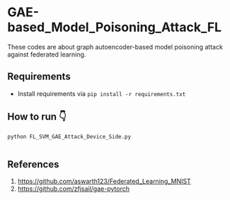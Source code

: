# GAE-based_Model_Poisoning_Attack_FL
These codes are about graph autoencoder-based model poisoning attack against federated learning.

## Requirements
- Install requirements via  `pip install -r requirements.txt`


## How to run :point_down:
```
python FL_SVM_GAE_Attack_Device_Side.py 


```


## References
1. https://github.com/aswarth123/Federated_Learning_MNIST
2. https://github.com/zfjsail/gae-pytorch


